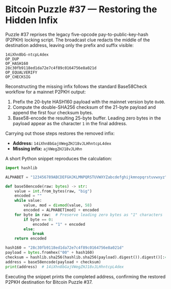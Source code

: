 # Bitcoin Puzzle #37 — Restoring the Hidden Infix

Puzzle #37 reprises the legacy five-opcode pay-to-public-key-hash (P2PKH) locking script. The
broadcast clue redacts the middle of the destination address, leaving only the prefix and suffix
visible:

```
14iXhn8bG-ntcpL4dex
OP_DUP
OP_HASH160
28c30fb9118ed1da72e7c4f89c0164756e8a021d
OP_EQUALVERIFY
OP_CHECKSIG
```

Reconstructing the missing infix follows the standard Base58Check workflow for a mainnet P2PKH
output:

1. Prefix the 20-byte HASH160 payload with the mainnet version byte `0x00`.
2. Compute the double-SHA256 checksum of the 21-byte payload and append the first four checksum
   bytes.
3. Base58-encode the resulting 25-byte buffer. Leading zero bytes in the payload appear as the
   character `1` in the final address.

Carrying out those steps restores the removed infix:

- **Address:** `14iXhn8bGajVWegZHJ18vJLHhntcpL4dex`
- **Missing infix:** `ajVWegZHJ18vJLHhn`

A short Python snippet reproduces the calculation:

```python
import hashlib

ALPHABET = "123456789ABCDEFGHJKLMNPQRSTUVWXYZabcdefghijkmnopqrstuvwxyz"

def base58encode(raw: bytes) -> str:
    value = int.from_bytes(raw, "big")
    encoded = ""
    while value:
        value, mod = divmod(value, 58)
        encoded = ALPHABET[mod] + encoded
    for byte in raw:  # Preserve leading zero bytes as "1" characters
        if byte == 0:
            encoded = "1" + encoded
        else:
            break
    return encoded

hash160 = "28c30fb9118ed1da72e7c4f89c0164756e8a021d"
payload = bytes.fromhex("00" + hash160)
checksum = hashlib.sha256(hashlib.sha256(payload).digest()).digest()[:4]
address = base58encode(payload + checksum)
print(address)  # 14iXhn8bGajVWegZHJ18vJLHhntcpL4dex
```

Executing the snippet prints the completed address, confirming the restored P2PKH destination for
Bitcoin Puzzle #37.
